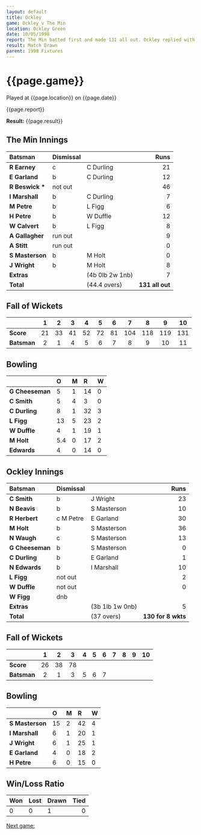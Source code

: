 ```yaml
---
layout: default
title: Ockley
game: Ockley v The Min
location: Ockley Green
date: 10/05/1998
report: The Min batted first and made 131 all out. Ockley replied with 130 for 8 wkts, before time ran out
result: Match Drawn
parent: 1998 Fixtures
---
```


# {{page.game}}

Played at {{page.location}} on {{page.date}}

{{page.report}}

**Result:** {{page.result}}

## The Min Innings

| Batsman | Dismissal |  | Runs |
|:---|:---|---|---:|
| **R Earney** | c | C Durling | 21 |
| **E Garland** | b | C Durling | 12 |
| **R Beswick &#42;** | not out |  | 46 |
| **I Marshall** | b | C Durling | 7 |
| **M Petre** | b | L Figg | 6 |
| **H Petre** | b | W Duffle | 12 |
| **W Calvert** | b | L Figg | 8 |
| **A Gallagher** | run out |  | 9 |
| **A Stitt** | run out |  | 0 |
| **S Masterson** | b | M Holt | 0 |
| **J Wright** | b | M Holt | 8 |
| **Extras** | | (4b 0lb 2w 1nb) | 7 |
| **Total** | | (44.4 overs) | **131 all out** |

## Fall of Wickets

| | 1 | 2 | 3 | 4 | 5 | 6 | 7 | 8 | 9 | 10 |
|---|:---:|:---:|:---:|:---:|:---:|:---:|:---:|:---:|:---:|:---:|
| **Score** | 21 | 33 | 41 | 52 | 72 | 81 | 104 | 118 | 119 | 131 |
| **Batsman** | 2 | 1 | 4 | 5 | 6 | 7 | 8 | 9 | 10 | 11 |

## Bowling

| | O | M | R | W |
|---|:---|:---|:---|:---|
| **G Cheeseman** | 5 | 1 | 14 | 0 |
| **C Smith** | 5 | 4 | 3 | 0 |
| **C Durling** | 8 | 1 | 32 | 3 |
| **L Figg** | 13 | 5 | 23 | 2 |
| **W Duffle** | 4 | 1 | 19 | 1 |
| **M Holt** | 5.4 | 0 | 17 | 2 |
| **Edwards** | 4 | 0 | 14 | 0 |

## Ockley Innings

| Batsman | Dismissal |  | Runs |
|:---|:---|---|---:|
| **C Smith** | b | J Wright | 23 |
| **N Beavis** | b | S Masterson | 10 |
| **R Herbert** | c M Petre | E Garland | 30 |
| **M Holt** | b | S Masterson | 36 |
| **N Waugh** | c | S Masterson | 13 |
| **G Cheeseman** | b | S Masterson | 0 |
| **C Durling** | b | E Garland | 1 |
| **N Edwards** | b | I Marshall | 10 |
| **L Figg** | not out |  | 2 |
| **W Duffle** | not out |  | 0 |
| **W Figg** | dnb |  |  |
| **Extras** | | (3b 1lb 1w 0nb) | 5 |
| **Total** | | (37 overs) | **130 for 8 wkts** |

## Fall of Wickets

| | 1 | 2 | 3 | 4 | 5 | 6 | 7 | 8 | 9 | 10 |
|---|:---:|:---:|:---:|:---:|:---:|:---:|:---:|:---:|:---:|:---:|
| **Score** | 26 | 38 | 78 |  |  |  |  |  |  |  |
| **Batsman** | 2 | 1 | 3 | 5 | 6 | 7 |  |  |  |  |

## Bowling

| | O | M | R | W |
|---|:---|:---|:---|:---|
| **S Masterson** | 15 | 2 | 42 | 4 |
| **I Marshall** | 6 | 1 | 20 | 1 |
| **J Wright** | 6 | 1 | 25 | 1 |
| **E Garland** | 4 | 0 | 18 | 2 |
| **H Petre** | 6 | 0 | 15 | 0 |

## Win/Loss Ratio

| Won | Lost | Drawn | Tied |
|:---|:---|:---|---:|
| 0 | 0 | 1 | 0 |

[Next game:]({{page.next}})